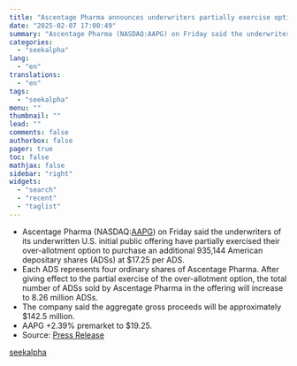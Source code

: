 ```yaml
---
title: "Ascentage Pharma announces underwriters partially exercise option to purchase additional ADS"
date: "2025-02-07 17:00:49"
summary: "Ascentage Pharma (NASDAQ:AAPG) on Friday said the underwriters of its underwritten U.S. initial public offering have partially exercised their over-allotment option to purchase an additional 935,144 American depositary shares (ADSs) at $17.25 per ADS. Each ADS represents four ordinary shares of Ascentage Pharma. After giving effect to the partial exercise..."
categories:
  - "seekalpha"
lang:
  - "en"
translations:
  - "en"
tags:
  - "seekalpha"
menu: ""
thumbnail: ""
lead: ""
comments: false
authorbox: false
pager: true
toc: false
mathjax: false
sidebar: "right"
widgets:
  - "search"
  - "recent"
  - "taglist"
---
```


* Ascentage Pharma (NASDAQ:[AAPG](https://seekingalpha.com/symbol/AAPG "Ascentage Pharma Group International")) on Friday said the underwriters of its underwritten U.S. initial public offering have partially exercised their over-allotment option to purchase an additional 935,144 American depositary shares (ADSs) at $17.25 per ADS.
* Each ADS represents four ordinary shares of Ascentage Pharma. After giving effect to the partial exercise of the over-allotment option, the total number of ADSs sold by Ascentage Pharma in the offering will increase to 8.26 million ADSs.
* The company said the aggregate gross proceeds will be approximately $142.5 million.
* AAPG +2.39% premarket to $19.25.
* Source: [Press Release](https://seekingalpha.com/pr/19995520-ascentage-pharma-announces-partial-exercise-of-underwriters-option-to-purchase-additional)

[seekalpha](https://seekingalpha.com/news/4405134-ascentage-pharma-announces-underwriters-partially-exercise-option-to-purchase-additional-ads)
